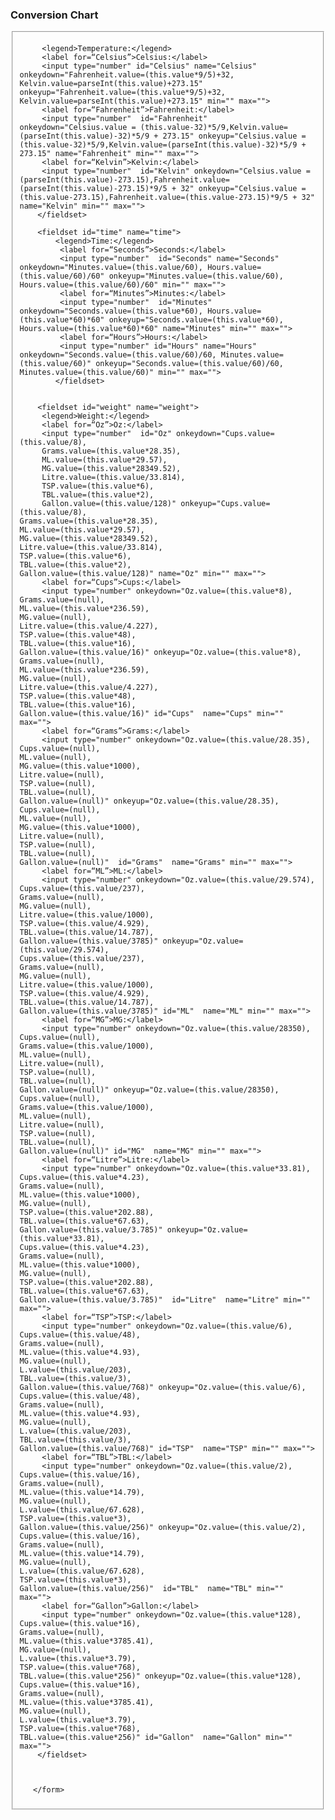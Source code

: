 <form id="convert" name="convert">
        <h3>Conversion Chart</h3>
        <fieldset  id="temp" name="temp">
    
         <legend>Temperature:</legend>
         <label for=“Celsius”>Celsius:</label>
         <input type="number" id="Celsius" name="Celsius" onkeydown="Fahrenheit.value=(this.value*9/5)+32, Kelvin.value=parseInt(this.value)+273.15" onkeyup="Fahrenheit.value=(this.value*9/5)+32, Kelvin.value=parseInt(this.value)+273.15" min="" max="">
         <label for=“Fahrenheit”>Fahrenheit:</label>
         <input type="number"  id="Fahrenheit" onkeydown="Celsius.value = (this.value-32)*5/9,Kelvin.value=(parseInt(this.value)-32)*5/9 + 273.15" onkeyup="Celsius.value = (this.value-32)*5/9,Kelvin.value=(parseInt(this.value)-32)*5/9 + 273.15" name="Fahrenheit" min="" max="">
         <label for=“Kelvin”>Kelvin:</label>
         <input type="number"  id="Kelvin" onkeydown="Celsius.value = (parseInt(this.value)-273.15),Fahrenheit.value=(parseInt(this.value)-273.15)*9/5 + 32" onkeyup="Celsius.value = (this.value-273.15),Fahrenheit.value=(this.value-273.15)*9/5 + 32" name="Kelvin" min="" max="">
        </fieldset>
    
        <fieldset id="time" name="time">
            <legend>Time:</legend>
             <label for=“Seconds”>Seconds:</label>
             <input type="number"  id="Seconds" name="Seconds" onkeydown="Minutes.value=(this.value/60), Hours.value=(this.value/60)/60" onkeyup="Minutes.value=(this.value/60), Hours.value=(this.value/60)/60" min="" max="">
             <label for=“Minutes”>Minutes:</label>
             <input type="number"  id="Minutes" onkeydown="Seconds.value=(this.value*60), Hours.value=(this.value*60)*60" onkeyup="Seconds.value=(this.value*60), Hours.value=(this.value*60)*60" name="Minutes" min="" max="">
             <label for=“Hours”>Hours:</label>
             <input type="number" id="Hours" name="Hours" onkeydown="Seconds.value=(this.value/60)/60, Minutes.value=(this.value/60)" onkeyup="Seconds.value=(this.value/60)/60, Minutes.value=(this.value/60)" min="" max="">
            </fieldset>


        <fieldset id="weight" name="weight">
         <legend>Weight:</legend>
         <label for=“Oz”>Oz:</label>
         <input type="number"  id="Oz" onkeydown="Cups.value=(this.value/8),
         Grams.value=(this.value*28.35),
         ML.value=(this.value*29.57),
         MG.value=(this.value*28349.52),
         Litre.value=(this.value/33.814),
         TSP.value=(this.value*6),
         TBL.value=(this.value*2),
         Gallon.value=(this.value/128)" onkeyup="Cups.value=(this.value/8),
    Grams.value=(this.value*28.35),
    ML.value=(this.value*29.57),
    MG.value=(this.value*28349.52),
    Litre.value=(this.value/33.814),
    TSP.value=(this.value*6),
    TBL.value=(this.value*2),
    Gallon.value=(this.value/128)" name="Oz" min="" max="">
         <label for=“Cups”>Cups:</label>
         <input type="number" onkeydown="Oz.value=(this.value*8),
    Grams.value=(null),
    ML.value=(this.value*236.59),
    MG.value=(null),
    Litre.value=(this.value/4.227),
    TSP.value=(this.value*48),
    TBL.value=(this.value*16),
    Gallon.value=(this.value/16)" onkeyup="Oz.value=(this.value*8),
    Grams.value=(null),
    ML.value=(this.value*236.59),
    MG.value=(null),
    Litre.value=(this.value/4.227),
    TSP.value=(this.value*48),
    TBL.value=(this.value*16),
    Gallon.value=(this.value/16)" id="Cups"  name="Cups" min="" max="">
         <label for=“Grams”>Grams:</label>
         <input type="number" onkeydown="Oz.value=(this.value/28.35),
    Cups.value=(null),
    ML.value=(null),
    MG.value=(this.value*1000),
    Litre.value=(null),
    TSP.value=(null),
    TBL.value=(null),
    Gallon.value=(null)" onkeyup="Oz.value=(this.value/28.35),
    Cups.value=(null),
    ML.value=(null),
    MG.value=(this.value*1000),
    Litre.value=(null),
    TSP.value=(null),
    TBL.value=(null),
    Gallon.value=(null)"  id="Grams"  name="Grams" min="" max="">
         <label for=“ML”>ML:</label>
         <input type="number" onkeydown="Oz.value=(this.value/29.574),
    Cups.value=(this.value/237),
    Grams.value=(null),
    MG.value=(null),
    Litre.value=(this.value/1000),
    TSP.value=(this.value/4.929),
    TBL.value=(this.value/14.787),
    Gallon.value=(this.value/3785)" onkeyup="Oz.value=(this.value/29.574),
    Cups.value=(this.value/237),
    Grams.value=(null),
    MG.value=(null),
    Litre.value=(this.value/1000),
    TSP.value=(this.value/4.929),
    TBL.value=(this.value/14.787),
    Gallon.value=(this.value/3785)" id="ML"  name="ML" min="" max="">
         <label for=“MG”>MG:</label>
         <input type="number" onkeydown="Oz.value=(this.value/28350),
    Cups.value=(null),
    Grams.value=(this.value/1000),
    ML.value=(null),
    Litre.value=(null),
    TSP.value=(null),
    TBL.value=(null),
    Gallon.value=(null)" onkeyup="Oz.value=(this.value/28350),
    Cups.value=(null),
    Grams.value=(this.value/1000),
    ML.value=(null),
    Litre.value=(null),
    TSP.value=(null),
    TBL.value=(null),
    Gallon.value=(null)" id="MG"  name="MG" min="" max="">
         <label for=“Litre”>Litre:</label>
         <input type="number" onkeydown="Oz.value=(this.value*33.81),
    Cups.value=(this.value*4.23),
    Grams.value=(null),
    ML.value=(this.value*1000),
    MG.value=(null),
    TSP.value=(this.value*202.88),
    TBL.value=(this.value*67.63),
    Gallon.value=(this.value/3.785)" onkeyup="Oz.value=(this.value*33.81),
    Cups.value=(this.value*4.23),
    Grams.value=(null),
    ML.value=(this.value*1000),
    MG.value=(null),
    TSP.value=(this.value*202.88),
    TBL.value=(this.value*67.63),
    Gallon.value=(this.value/3.785)"  id="Litre"  name="Litre" min="" max="">
         <label for=“TSP”>TSP:</label>
         <input type="number" onkeydown="Oz.value=(this.value/6),
    Cups.value=(this.value/48),
    Grams.value=(null),
    ML.value=(this.value*4.93),
    MG.value=(null),
    L.value=(this.value/203),
    TBL.value=(this.value/3),
    Gallon.value=(this.value/768)" onkeyup="Oz.value=(this.value/6),
    Cups.value=(this.value/48),
    Grams.value=(null),
    ML.value=(this.value*4.93),
    MG.value=(null),
    L.value=(this.value/203),
    TBL.value=(this.value/3),
    Gallon.value=(this.value/768)" id="TSP"  name="TSP" min="" max="">
         <label for=“TBL”>TBL:</label>
         <input type="number" onkeydown="Oz.value=(this.value/2),
    Cups.value=(this.value/16),
    Grams.value=(null),
    ML.value=(this.value*14.79),
    MG.value=(null),
    L.value=(this.value/67.628),
    TSP.value=(this.value*3),
    Gallon.value=(this.value/256)" onkeyup="Oz.value=(this.value/2),
    Cups.value=(this.value/16),
    Grams.value=(null),
    ML.value=(this.value*14.79),
    MG.value=(null),
    L.value=(this.value/67.628),
    TSP.value=(this.value*3),
    Gallon.value=(this.value/256)"  id="TBL"  name="TBL" min="" max="">
         <label for=“Gallon”>Gallon:</label>
         <input type="number" onkeydown="Oz.value=(this.value*128),
    Cups.value=(this.value*16),
    Grams.value=(null),
    ML.value=(this.value*3785.41),
    MG.value=(null),
    L.value=(this.value*3.79),
    TSP.value=(this.value*768),
    TBL.value=(this.value*256)" onkeyup="Oz.value=(this.value*128),
    Cups.value=(this.value*16),
    Grams.value=(null),
    ML.value=(this.value*3785.41),
    MG.value=(null),
    L.value=(this.value*3.79),
    TSP.value=(this.value*768),
    TBL.value=(this.value*256)" id="Gallon"  name="Gallon" min="" max="">
        </fieldset>
    

    
       </form>